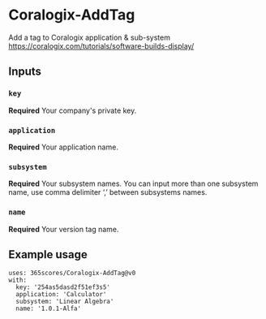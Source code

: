 # Coralogix-AddTag
Add a tag to Coralogix application &amp; sub-system
https://coralogix.com/tutorials/software-builds-display/

## Inputs

### `key`

**Required** Your company's private key.

### `application`

**Required** Your application name.

### `subsystem`

**Required** Your subsystem names. You can input more than one subsystem name, use comma delimiter ‘,’  between subsystems names.

### `name`

**Required** Your version tag name.

## Example usage

```
uses: 365scores/Coralogix-AddTag@v0
with:
  key: '254as5dasd2f51ef3s5'
  application: 'Calculator'
  subsystem: 'Linear Algebra'
  name: '1.0.1-Alfa'
```
